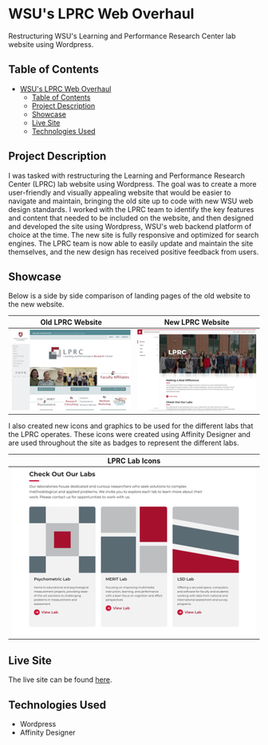 # WSU's LPRC Web Overhaul

Restructuring WSU's Learning and Performance Research Center lab website using Wordpress.

## Table of Contents

- [WSU's LPRC Web Overhaul](#wsus-lprc-web-overhaul)
  - [Table of Contents](#table-of-contents)
  - [Project Description](#project-description)
  - [Showcase](#showcase)
  - [Live Site](#live-site)
  - [Technologies Used](#technologies-used)

## Project Description

I was tasked with restructuring the Learning and Performance Research Center (LPRC) lab website using Wordpress. The goal was to create a more user-friendly and visually appealing website that would be easier to navigate and maintain, bringing the old site up to code with new WSU web design standards. I worked with the LPRC team to identify the key features and content that needed to be included on the website, and then designed and developed the site using Wordpress, WSU's web backend platform of choice at the time. The new site is fully responsive and optimized for search engines. The LPRC team is now able to easily update and maintain the site themselves, and the new design has received positive feedback from users. 

## Showcase

Below is a side by side comparison of landing pages of the old website to the new website.

| Old LPRC Website | New LPRC Website |
|------------------|------------------|
| ![Old LPRC Website](https://github.com/jackgraddon/lprc-wsu/blob/main/.projectDetails/readmeImages/OldLPRC.png) | ![New LPRC Website](https://github.com/jackgraddon/lprc-wsu/blob/main/.projectDetails/readmeImages/NewLPRC.jpeg) |

I also created new icons and graphics to be used for the different labs that the LPRC operates. These icons were created using Affinity Designer and are used throughout the site as badges to represent the different labs.

| LPRC Lab Icons |
|----------------|
| ![LPRC Lab Icons](https://github.com/jackgraddon/lprc-wsu/blob/main/.projectDetails/readmeImages/LabIconsOnPage.png) |

## Live Site

The live site can be found [here](https://labs.wsu.edu/lprc/).

## Technologies Used

- Wordpress
- Affinity Designer